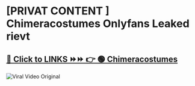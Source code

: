 
 # [PRIVAT CONTENT ] Chimeracostumes Onlyfans Leaked rievt

## <h2><a href="https://clipsfans.com/Chimeracostumes&ref=git">🔗 Click to LINKS ⏩⏩ 👉 🟢 Chimeracostumes </a></h2>

<a href="https://clipsfans.com/Chimeracostumes&ref=git" rel="nofollow" data-target="animated-image.originalLink"><img src="https://i.ibb.co.com/xMMVF88/686577567.gif" alt="Viral Video Original" style="max-width: 100%; display: inline-block;" data-target="animated-image.originalImage"></a>

